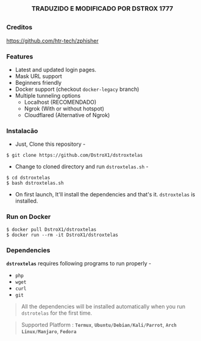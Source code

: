<!-- dstrox -->

<h3><p align="center">TRADUZIDO E MODIFICADO POR DSTROX 1777</p></h3>

##

### Creditos

https://github.com/htr-tech/zphisher

### Features

- Latest and updated login pages.
- Mask URL support 
- Beginners friendly
- Docker support (checkout `docker-legacy` branch)
- Multiple tunneling options
  - Localhost (RECOMENDADO)
  - Ngrok (With or without hotspot)
  - Cloudflared (Alternative of Ngrok)


### Instalacão

- Just, Clone this repository -
```
$ git clone https://github.com/DstroX1/dstroxtelas 
```

- Change to cloned directory and run `dstroxtelas.sh` -
```
$ cd dstroxtelas
$ bash dstroxtelas.sh
```

- On first launch, It'll install the dependencies and that's it. `dstroxtelas` is installed.

### Run on Docker
```
$ docker pull DstroX1/dstroxtelas
$ docker run --rm -it DstroX1/dstroxtelas
```

### Dependencies

**`dstroxtelas`** requires following programs to run properly - 
- `php`
- `wget`
- `curl`
- `git`

> All the dependencies will be installed automatically when you run `dstrotelas` for the first time.

> Supported Platform : **`Termux`**, **`Ubuntu/Debian/Kali/Parrot`**, **`Arch Linux/Manjaro`**, **`Fedora`**
